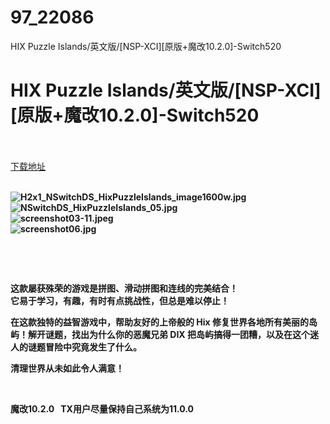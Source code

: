 # 97_22086
HIX Puzzle Islands/英文版/[NSP-XCI][原版+魔改10.2.0]-Switch520
# HIX Puzzle Islands/英文版/[NSP-XCI][原版+魔改10.2.0]-Switch520
 <br/></br>
[下载地址](https://www.switch520.cc/article/22086 "下载地址")
<br/></br>

<p><strong><img title="H2x1_NSwitchDS_HixPuzzleIslands_image1600w.jpg" src="https://www.switch520.cc/muke_img/2021_09_04_22f25e0efa2f4.jpg" alt="H2x1_NSwitchDS_HixPuzzleIslands_image1600w.jpg"></strong><br>
<strong><img title="NSwitchDS_HixPuzzleIslands_05.jpg" src="https://www.switch520.cc/muke_img/2021_09_04_a2db54660b260.jpg" alt="NSwitchDS_HixPuzzleIslands_05.jpg"></strong><br>
<strong><img title="screenshot03-11.jpeg" src="https://www.switch520.cc/muke_img/2021_09_04_764d9c10bc340.jpeg" alt="screenshot03-11.jpeg"></strong><br>
<strong><img title="screenshot06.jpg" src="https://www.switch520.cc/muke_img/2021_09_04_ba1c4aa934fed.jpg" alt="screenshot06.jpg">&nbsp;</strong></p>
<p>&nbsp;</p>
<p>&nbsp;</p>
<p><strong>这款屡获殊荣的游戏是拼图、滑动拼图和连线的完美结合！</strong><br>
<strong>它易于学习，有趣，有时有点挑战性，但总是难以停止！</strong></p>
<p><strong>在这款独特的益智游戏中，帮助友好的上帝般的 Hix 修复世界各地所有美丽的岛屿！解开谜题，找出为什么你的恶魔兄弟 DIX 把岛屿搞得一团糟，以及在这个迷人的谜题冒险中究竟发生了什么。</strong></p>
<p><strong>清理世界从未如此令人满意！</strong></p>
<p>&nbsp;</p>
<p><strong>魔改10.2.0 &nbsp;&nbsp;TX用户尽量保持自己系统为11.0.0</strong></p>
